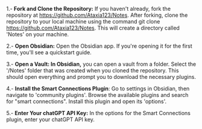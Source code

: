 
1.- **Fork and Clone the Repository:** If you haven't already, fork the repository at https://github.com/Ataxia123/Notes. After forking, clone the repository to your local machine using the command git clone https://github.com/Ataxia123/Notes. This will create a directory called 'Notes' on your machine.

2.- **Open Obsidian:** Open the Obsidian app. If you're opening it for the first time, you'll see a quickstart guide.

3.- **Open a Vault: In Obsidian,** you can open a vault from a folder. Select the '/Notes' folder that was created when you cloned the repository. This should open everything and prompt you to download the necessary plugins.

4.- **Install the Smart Connections Plugin**: Go to settings in Obsidian, then navigate to 'community plugins'. Browse the available plugins and search for "smart connections". Install this plugin and open its 'options'.

5.- **Enter Your chatGPT API Key:** In the options for the Smart Connections plugin, enter your chatGPT API key.


